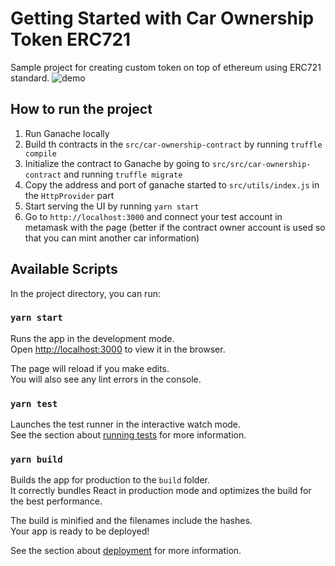 # Getting Started with Car Ownership Token ERC721

Sample project for creating custom token on top of ethereum using ERC721 standard.
![demo](assets/demo.gif)

## How to run the project

1. Run Ganache locally
2. Build th contracts in the `src/car-ownership-contract` by running `truffle compile`
3. Initialize the contract to Ganache by going to `src/src/car-ownership-contract` and running `truffle migrate`
4. Copy the address and port of ganache started to `src/utils/index.js` in the `HttpProvider` part
5. Start serving the UI by running `yarn start`
6. Go to `http://localhost:3000` and connect your test account in metamask with the page (better if the contract owner account is used so that you can mint another car information)

## Available Scripts

In the project directory, you can run:

### `yarn start`

Runs the app in the development mode.\
Open [http://localhost:3000](http://localhost:3000) to view it in the browser.

The page will reload if you make edits.\
You will also see any lint errors in the console.

### `yarn test`

Launches the test runner in the interactive watch mode.\
See the section about [running tests](https://facebook.github.io/create-react-app/docs/running-tests) for more information.

### `yarn build`

Builds the app for production to the `build` folder.\
It correctly bundles React in production mode and optimizes the build for the best performance.

The build is minified and the filenames include the hashes.\
Your app is ready to be deployed!

See the section about [deployment](https://facebook.github.io/create-react-app/docs/deployment) for more information.
